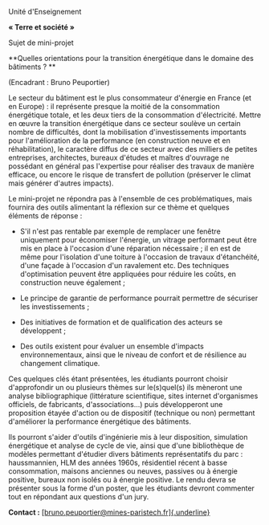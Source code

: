 Unité d'Enseignement

**« Terre et société »**

Sujet de mini-projet

**Quelles orientations pour la transition énergétique dans le domaine
des bâtiments ? **

(Encadrant : Bruno Peuportier)

Le secteur du bâtiment est le plus consommateur d'énergie en France (et
en Europe) : il représente presque la moitié de la consommation
énergétique totale, et les deux tiers de la consommation d'électricité.
Mettre en œuvre la transition énergétique dans ce secteur soulève un
certain nombre de difficultés, dont la mobilisation d'investissements
importants pour l'amélioration de la performance (en construction neuve
et en réhabilitation), le caractère diffus de ce secteur avec des
milliers de petites entreprises, architectes, bureaux d'études et
maîtres d'ouvrage ne possédant en général pas l'expertise pour réaliser
des travaux de manière efficace, ou encore le risque de transfert de
pollution (préserver le climat mais générer d'autres impacts).

Le mini-projet ne répondra pas à l'ensemble de ces problématiques, mais
fournira des outils alimentant la réflexion sur ce thème et quelques
éléments de réponse :

-   S'il n'est pas rentable par exemple de remplacer une fenêtre
    uniquement pour économiser l'énergie, un vitrage performant peut
    être mis en place à l'occasion d'une réparation nécessaire ; il en
    est de même pour l'isolation d'une toiture à l'occasion de travaux
    d'étanchéité, d'une façade à l'occasion d'un ravalement etc. Des
    techniques d'optimisation peuvent être appliquées pour réduire les
    coûts, en construction neuve également ;

-   Le principe de garantie de performance pourrait permettre de
    sécuriser les investissements ;

-   Des initiatives de formation et de qualification des acteurs se
    développent ;

-   Des outils existent pour évaluer un ensemble d'impacts
    environnementaux, ainsi que le niveau de confort et de résilience au
    changement climatique.

Ces quelques clés étant présentées, les étudiants pourront choisir
d'approfondir un ou plusieurs thèmes sur le(s)quel(s) ils mèneront une
analyse bibliographique (littérature scientifique, sites internet
d'organismes officiels, de fabricants, d'associations...) puis
développeront une proposition étayée d'action ou de dispositif
(technique ou non) permettant d'améliorer la performance énergétique des
bâtiments.

Ils pourront s'aider d'outils d'ingénierie mis à leur disposition,
simulation énergétique et analyse de cycle de vie, ainsi que d'une
bibliothèque de modèles permettant d'étudier divers bâtiments
représentatifs du parc : haussmannien, HLM des années 1960s, résidentiel
récent à basse consommation, maisons anciennes ou neuves, passives ou à
énergie positive, bureaux non isolés ou à énergie positive. Le rendu
devra se présenter sous la forme d'un poster, que les étudiants devront
commenter tout en répondant aux questions d'un jury.

**Contact :**
[[bruno.peuportier\@mines-paristech.fr]{.underline}](mailto:bruno.peuportier@mines-paristech.fr)
